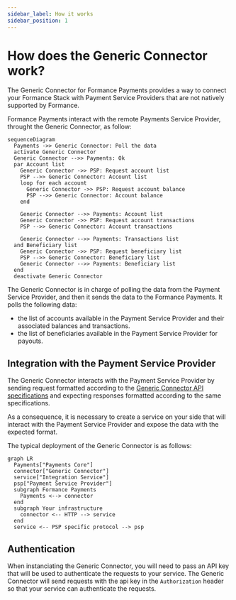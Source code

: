 ```yaml
---
sidebar_label: How it works
sidebar_position: 1
---
```


# How does the Generic Connector work?

The Generic Connector for Formance Payments provides a way to connect your Formance Stack with Payment Service Providers that are not natively supported by Formance.

Formance Payments interact with the remote Payments Service Provider, throught the Generic Connector, as follow:

```mermaid
sequenceDiagram
  Payments ->> Generic Connector: Poll the data
  activate Generic Connector
  Generic Connector -->> Payments: Ok
  par Account list
    Generic Connector ->> PSP: Request account list
    PSP -->> Generic Connector: Account list
    loop for each account
      Generic Connector ->> PSP: Request account balance
      PSP -->> Generic Connector: Account balance
    end

    Generic Connector -->> Payments: Account list
    Generic Connector ->> PSP: Request account transactions
    PSP -->> Generic Connector: Account transactions

    Generic Connector -->> Payments: Transactions list
  and Beneficiary list
    Generic Connector ->> PSP: Request beneficiary list
    PSP -->> Generic Connector: Beneficiary list
    Generic Connector -->> Payments: Beneficiary list
  end
  deactivate Generic Connector
```

The Generic Connector is in charge of polling the data from the Payment Service Provider, and then it sends the data to the Formance Payments. It polls the following data:
- the list of accounts available in the Payment Service Provider and their associated balances and transactions.
- the list of beneficiaries available in the Payment Service Provider for payouts.

## Integration with the Payment Service Provider

The Generic Connector interacts with the Payment Service Provider by sending request formatted according to the [Generic Connector API specifications](../api-reference) and expecting responses formatted according to the same specifications.

As a consequence, it is necessary to create a service on your side that will interact with the Payment Service Provider and expose the data with the expected format.

The typical deployment of the Generic Connector is as follows:

```mermaid
graph LR
  Payments["Payments Core"]
  connector["Generic Connector"] 
  service["Integration Service"]
  psp["Payment Service Provider"]
  subgraph Formance Payments
    Payments <--> connector
  end
  subgraph Your infrastructure
    connector <-- HTTP --> service
  end
  service <-- PSP specific protocol --> psp
```

## Authentication

When instanciating the Generic Connector, you will need to pass an API key that will be used to authenticate the requests to your service. The Generic Connector will send requests with the api key in the `Authorization` header so that your service can authenticate the requests.
